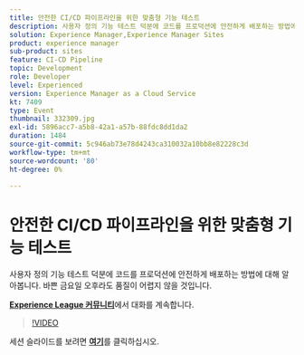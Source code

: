 ```yaml
---
title: 안전한 CI/CD 파이프라인을 위한 맞춤형 기능 테스트
description: 사용자 정의 기능 테스트 덕분에 코드를 프로덕션에 안전하게 배포하는 방법에 대해 알아봅니다. 바쁜 금요일 오후라도 품질이 어렵지 않을 것입니다.
solution: Experience Manager,Experience Manager Sites
product: experience manager
sub-product: sites
feature: CI-CD Pipeline
topic: Development
role: Developer
level: Experienced
version: Experience Manager as a Cloud Service
kt: 7409
type: Event
thumbnail: 332309.jpg
exl-id: 5896acc7-a5b8-42a1-a57b-88fdc8dd1da2
duration: 1484
source-git-commit: 5c946ab73e78d4243ca310032a10bb8e82228c3d
workflow-type: tm+mt
source-wordcount: '80'
ht-degree: 0%

---
```


# 안전한 CI/CD 파이프라인을 위한 맞춤형 기능 테스트

사용자 정의 기능 테스트 덕분에 코드를 프로덕션에 안전하게 배포하는 방법에 대해 알아봅니다. 바쁜 금요일 오후라도 품질이 어렵지 않을 것입니다.

**[Experience League 커뮤니티](https://adobe.ly/36Yd3v6)**&#x200B;에서 대화를 계속합니다.

>[!VIDEO](https://video.tv.adobe.com/v/332309/?quality=12&learn=on&hidetitle=true)

세션 슬라이드를 보려면 **[여기](/help/adobe-developers-live/assets/custom-functional-tests-cicd.pdf)**&#x200B;를 클릭하십시오.
